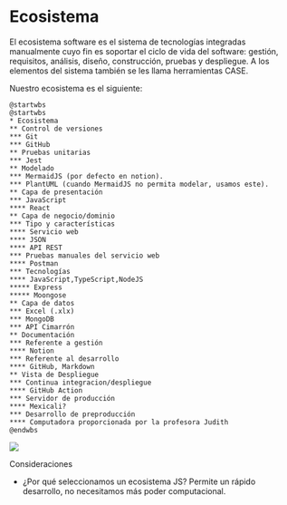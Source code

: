 # Ecosistema

El ecosistema software es el sistema de tecnologías integradas manualmente cuyo fin es soportar el ciclo de vida del software: gestión, requisitos, análisis, diseño, construcción, pruebas y despliegue. A los elementos del sistema también se les llama herramientas CASE.

Nuestro ecosistema es el siguiente:

```plantuml:md-ecosistema
@startwbs
@startwbs
* Ecosistema
** Control de versiones
*** Git
*** GitHub
** Pruebas unitarias
*** Jest
** Modelado
*** MermaidJS (por defecto en notion).
*** PlantUML (cuando MermaidJS no permita modelar, usamos este).
** Capa de presentación
*** JavaScript
**** React
** Capa de negocio/dominio
*** Tipo y características
**** Servicio web
**** JSON
**** API REST
*** Pruebas manuales del servicio web
**** Postman
*** Tecnologías
**** JavaScript,TypeScript,NodeJS
***** Express
***** Moongose
** Capa de datos
*** Excel (.xlx)
*** MongoDB
*** API Cimarrón
** Documentación
*** Referente a gestión
**** Notion
*** Referente al desarrollo
**** GitHub, Markdown
** Vista de Despliegue
*** Continua integracion/despliegue
**** GitHub Action
*** Servidor de producción
**** Mexicali?
*** Desarrollo de preproducción
**** Computadora proporcionada por la profesora Judith
@endwbs

```

![](./md-ecosistema.svg)

Consideraciones
* ¿Por qué seleccionamos un ecosistema JS? Permite un rápido desarrollo, no necesitamos más poder computacional. 
